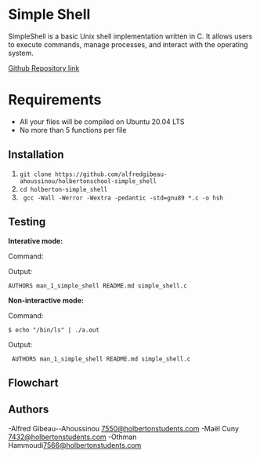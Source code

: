 # Simple Shell

SimpleShell is a basic Unix shell implementation written in C. It allows users to execute commands, manage processes, and interact with the operating system.

[Github Repository link](https://github.com/alfredgibeau-ahoussinou/holbertonschool-simple_shell)

# Requirements


- All your files will be compiled on Ubuntu 20.04 LTS
-   No more than 5 functions per file





## Installation

 1. `git clone https://github.com/alfredgibeau-ahoussinou/holbertonschool-simple_shell`
2. `cd holberton-simple_shell`
 3.   ` gcc -Wall -Werror -Wextra -pedantic -std=gnu89 *.c -o hsh`

## Testing
**Interative mode:**

Command:


Output:

    AUTHORS man_1_simple_shell README.md simple_shell.c 

**Non-interactive mode:**

Command:
```
$ echo "/bin/ls" | ./a.out
```
Output:

     AUTHORS man_1_simple_shell README.md simple_shell.c

## Flowchart 



## Authors
-Alfred Gibeau--Ahoussinou <7550@holbertonstudents.com>
-Maël Cuny <7432@holbertonstudents.com>
-Othman Hammoudi<7566@holbertonstudents.com>